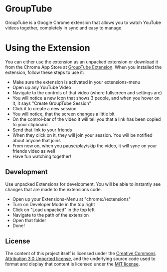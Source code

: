 # GroupTube
GroupTube is a Google Chrome extension that allows you to watch YouTube videos together, completely in sync and easy to manage.

# Using the Extension
You can either use the extension as an unpacked extension or download it from the Chrome App Store at [GroupTube Extension](https://chrome.google.com/webstore/detail/grouptube-watch-youtube-v/oleimghoinacbieboodiomckfmhccbao).
When you installed the extension, follow these steps to use it:
* Make sure the extension is activated in your extensions-menu
* Open up any YouTube Video
* Navigate to the controls of that video (where fullscreen and settings are)
* You will notice a new icon that shows 3 people, and when you hover on it, it says "Create GroupTube Session"
* Click it to create a new session
* You will notice, that the screen changes a little bit
* On the control-bar of the video it will tell you that a link has been copied to your clipboard
* Send that link to your friends
* When they click on it, they will join your session. You will be notified about anyone that joins
* From now on, when you pause/play/skip the video, it will sync on your friends video as well
* Have fun watching together!

## Development
Use unpacked Extensions for development. You will be able to instantly see changes that are made to the extensions code.
* Open up your Extensions-Menu at "chrome://extensions"
* Turn on Developer Mode in the top right
* Click on "Load unpacked" in the top left
* Navigate to the path of the extension
* Open that folder
* Done!

## License
The content of this project itself is licensed under the [Creative Commons Attribution 3.0 Unported license](https://creativecommons.org/licenses/by/3.0/), and the underlying source code used to format and display that content is licensed under the [MIT license](LICENSE).
